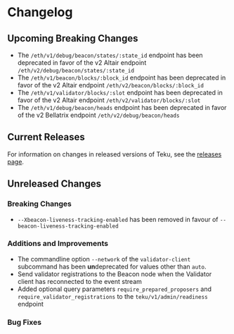 # Changelog

## Upcoming Breaking Changes
- The `/eth/v1/debug/beacon/states/:state_id` endpoint has been deprecated in favor of the v2 Altair endpoint `/eth/v2/debug/beacon/states/:state_id`
- The `/eth/v1/beacon/blocks/:block_id` endpoint has been deprecated in favor of the v2 Altair endpoint `/eth/v2/beacon/blocks/:block_id`
- The `/eth/v1/validator/blocks/:slot` endpoint has been deprecated in favor of the v2 Altair endpoint `/eth/v2/validator/blocks/:slot`
- The `/eth/v1/debug/beacon/heads` endpoint has been deprecated in favor of the v2 Bellatrix endpoint `/eth/v2/debug/beacon/heads`

## Current Releases
For information on changes in released versions of Teku, see the [releases page](https://github.com/ConsenSys/teku/releases).

## Unreleased Changes

### Breaking Changes
- `--Xbeacon-liveness-tracking-enabled` has been removed in favour of `--beacon-liveness-tracking-enabled`

### Additions and Improvements
- The commandline option `--network` of the `validator-client` subcommand has been **un**deprecated for values other than `auto`.
- Send validator registrations to the Beacon node when the Validator client has reconnected to the event stream
- Added optional query parameters `require_prepared_proposers` and `require_validator_registrations` to the `teku/v1/admin/readiness` endpoint

### Bug Fixes